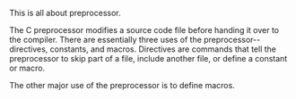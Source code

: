 This is all about preprocessor.

The C preprocessor modifies a source code file before handing it over to the compiler. There are essentially three uses of the preprocessor--directives, constants, and macros. Directives are commands that tell the preprocessor to skip part of a file, include another file, or define a constant or macro.

The other major use of the preprocessor is to define macros.
